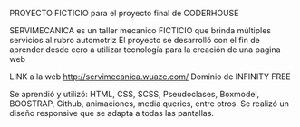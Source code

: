 PROYECTO FICTICIO para el proyecto final de CODERHOUSE

SERVIMECANICA es un taller mecanico FICTICIO que brinda múltiples servicios al rubro automotriz
El proyecto se desarrolló con el fin de aprender desde cero a utilizar tecnología para la creación de una pagina web

LINK a la web http://servimecanica.wuaze.com/
Dominio de INFINITY FREE

Se aprendió y utilizó:
HTML, CSS, SCSS, Pseudoclases, Boxmodel, BOOSTRAP, Github, animaciones, media queries, entre otros.
Se realizó un diseño responsive que se adapta a todas las pantallas.



